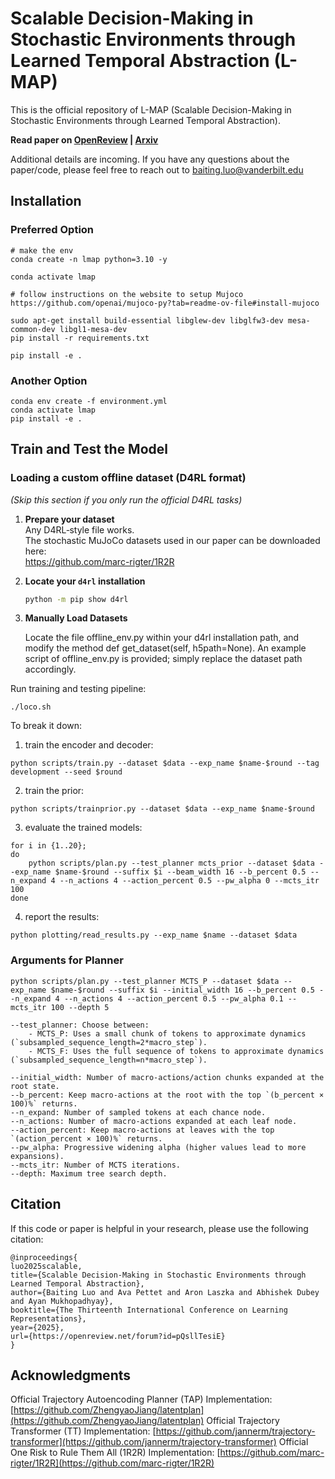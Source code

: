 # Scalable Decision-Making in Stochastic Environments through Learned Temporal Abstraction (L-MAP)

This is the official repository of L-MAP (Scalable Decision-Making in Stochastic Environments through Learned Temporal Abstraction).

**Read paper on [OpenReview](https://openreview.net/forum?id=pQsllTesiE) |
[Arxiv](https://arxiv.org/abs/2502.21186)**

Additional details are incoming.
If you have any questions about the paper/code, please feel free to reach out to baiting.luo@vanderbilt.edu

## Installation

### Preferred Option
```
# make the env
conda create -n lmap python=3.10 -y

conda activate lmap

# follow instructions on the website to setup Mujoco
https://github.com/openai/mujoco-py?tab=readme-ov-file#install-mujoco

sudo apt-get install build-essential libglew-dev libglfw3-dev mesa-common-dev libgl1-mesa-dev
pip install -r requirements.txt

pip install -e .
```

### Another Option
```
conda env create -f environment.yml
conda activate lmap
pip install -e .
```

## Train and Test the Model


### Loading a custom offline dataset (D4RL format)
*(Skip this section if you only run the official D4RL tasks)*
1. **Prepare your dataset**  
   Any D4RL‑style file works.  
   The stochastic MuJoCo datasets used in our paper can be downloaded here:  
   <https://github.com/marc-rigter/1R2R>

2. **Locate your `d4rl` installation**

   ```bash
   python -m pip show d4rl
   
3. **Manually Load Datasets**

   Locate the file offline_env.py within your d4rl installation path, and modify the method def get_dataset(self, h5path=None). An example script of offline_env.py is provided; simply replace the dataset path accordingly.


Run training and testing pipeline:
```
./loco.sh
```

To break it down:
1. train the encoder and decoder:
```
python scripts/train.py --dataset $data --exp_name $name-$round --tag development --seed $round
```
2. train the prior:
```
python scripts/trainprior.py --dataset $data --exp_name $name-$round
```
3. evaluate the trained models:
```
for i in {1..20};
do
    python scripts/plan.py --test_planner mcts_prior --dataset $data --exp_name $name-$round --suffix $i --beam_width 16 --b_percent 0.5 --n_expand 4 --n_actions 4 --action_percent 0.5 --pw_alpha 0 --mcts_itr 100
done 
```
4. report the results:
```
python plotting/read_results.py --exp_name $name --dataset $data
```

### Arguments for Planner
```
python scripts/plan.py --test_planner MCTS_P --dataset $data --exp_name $name-$round --suffix $i --initial_width 16 --b_percent 0.5 --n_expand 4 --n_actions 4 --action_percent 0.5 --pw_alpha 0.1 --mcts_itr 100 --depth 5

--test_planner: Choose between:
    - MCTS_P: Uses a small chunk of tokens to approximate dynamics (`subsampled_sequence_length=2*macro_step`).
    - MCTS_F: Uses the full sequence of tokens to approximate dynamics (`subsampled_sequence_length=n*macro_step`).

--initial_width: Number of macro-actions/action chunks expanded at the root state.
--b_percent: Keep macro-actions at the root with the top `(b_percent × 100)%` returns.
--n_expand: Number of sampled tokens at each chance node.
--n_actions: Number of macro-actions expanded at each leaf node.
--action_percent: Keep macro-actions at leaves with the top `(action_percent × 100)%` returns.
--pw_alpha: Progressive widening alpha (higher values lead to more expansions).
--mcts_itr: Number of MCTS iterations.
--depth: Maximum tree search depth.
```
## Citation

If this code or paper is helpful in your research, please use the following citation:

```
@inproceedings{
luo2025scalable,
title={Scalable Decision-Making in Stochastic Environments through Learned Temporal Abstraction},
author={Baiting Luo and Ava Pettet and Aron Laszka and Abhishek Dubey and Ayan Mukhopadhyay},
booktitle={The Thirteenth International Conference on Learning Representations},
year={2025},
url={https://openreview.net/forum?id=pQsllTesiE}
}
```

## Acknowledgments

Official Trajectory Autoencoding Planner (TAP) Implementation: [https://github.com/ZhengyaoJiang/latentplan](https://github.com/ZhengyaoJiang/latentplan)
Official Trajectory Transformer (TT) Implementation: [https://github.com/jannerm/trajectory-transformer](https://github.com/jannerm/trajectory-transformer)
Official One Risk to Rule Them All (1R2R) Implementation: [https://github.com/marc-rigter/1R2R](https://github.com/marc-rigter/1R2R)